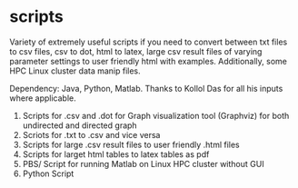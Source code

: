 # scripts
Variety of extremely useful scripts if you need to convert between txt files to csv files, csv to dot, html to latex, large csv result files of varying parameter settings to user friendly html with examples. Additionally, some HPC Linux cluster data manip files.

Dependency: Java, Python, Matlab. Thanks to Kollol Das for all his inputs where applicable.

1. Scripts for .csv and .dot for Graph visualization tool (Graphviz) for both undirected and directed graph
2. Scriots for .txt to .csv and vice versa
3. Scripts for large .csv result files to user friendly .html files
4. Scripts for larget html tables to latex tables as pdf
5. PBS/ Script for running Matlab on Linux HPC cluster without GUI
6. Python Script 
